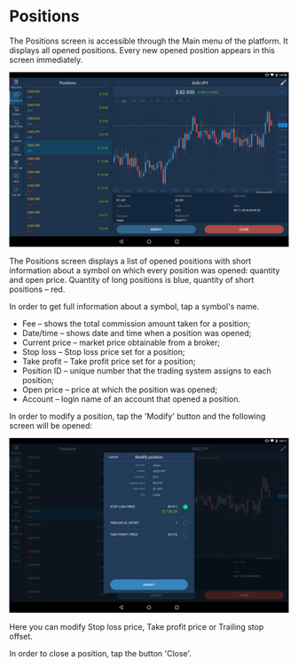 # Positions

The Positions screen is accessible through the Main menu of the platform. It displays all opened positions. Every new opened position appears in this screen immediately.

![](../../../.gitbook/assets/pozicii1.png)

The Positions screen displays a list of opened positions with short information about a symbol on which every position was opened: quantity and open price. Quantity of long positions is blue, quantity of short positions – red.

In order to get full information about a symbol, tap a symbol's name.

* Fee – shows the total commission amount taken for a position;
* Date/time – shows date and time when a position was opened;
* Current price – market price obtainable from a broker;
* Stop loss – Stop loss price set for a position;
* Take profit – Take profit price set for a position;
* Position ID – unique number that the trading system assigns to each position;
* Open price – price at which the position was opened;
* Account – login name of an account that opened a position.

In order to modify a position, tap the 'Modify' button and the following screen will be opened:

![](../../../.gitbook/assets/pzicii-2modifai.png)

Here you can modify Stop loss price, Take profit price or Trailing stop offset.

In order to close a position, tap the button 'Close'.

